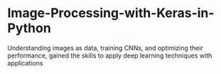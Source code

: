 # Image-Processing-with-Keras-in-Python
Understanding images as data, training CNNs, and optimizing their performance, gained the skills to apply deep learning techniques with applications
